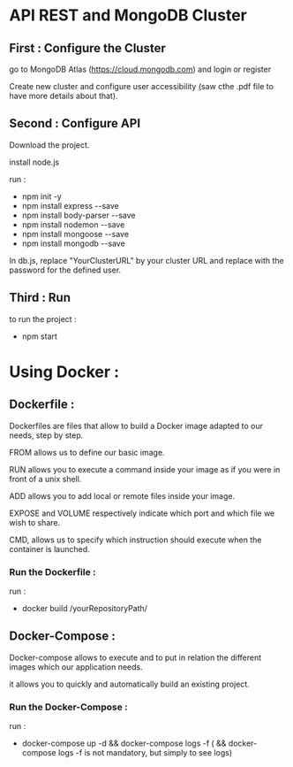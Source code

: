 # API REST and MongoDB Cluster

## First : Configure the Cluster

go to MongoDB Atlas (https://cloud.mongodb.com) and login or register

Create new cluster and configure user accessibility (saw cthe .pdf file to have more details about that).

## Second : Configure API

Download the project.

install node.js

run : 

- npm init -y
- npm install express --save
- npm install body-parser --save
- npm install nodemon --save
- npm install mongoose --save
- npm install mongodb --save

In db.js, replace "YourClusterURL" by your cluster URL and replace <password> with the password for the defined user.

## Third : Run 

to run the project : 

- npm start

# Using Docker :

## Dockerfile :

Dockerfiles are files that allow to build a Docker image adapted to our needs, step by step.

FROM allows us to define our basic image.

RUN allows you to execute a command inside your image as if you were in front of a unix shell.

ADD allows you to add local or remote files inside your image.

EXPOSE and VOLUME respectively indicate which port and which file we wish to share.

CMD, allows us to specify which instruction should execute when the container is launched.

### Run the Dockerfile :

run : 
- docker build /yourRepositoryPath/

## Docker-Compose :

Docker-compose allows to execute and to put in relation the different images which our application needs.

it allows you to quickly and automatically build an existing project.

### Run the Docker-Compose :

run :
- docker-compose up -d && docker-compose logs -f
( && docker-compose logs -f is not mandatory, but simply to see
logs)